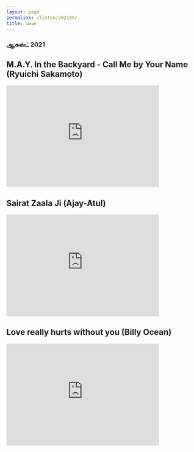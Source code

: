 ```yaml
---
layout: page
permalink: /listen/202108/
title: செவி
---
```





### ஆகஸ்ட் 2021


## M.A.Y. In the Backyard - Call Me by Your Name (Ryuichi Sakamoto)

<iframe width="400" height="267" src="https://www.youtube.com/embed/nK39cXn7CUw" frameborder="0" allow="accelerometer; autoplay; clipboard-write; encrypted-media; gyroscope; picture-in-picture" allowfullscreen></iframe>
<br>

## Sairat Zaala Ji (Ajay-Atul)

<iframe width="400" height="267" src="https://www.youtube.com/embed/AQ-P5RR7r40" frameborder="0" allow="accelerometer; autoplay; clipboard-write; encrypted-media; gyroscope; picture-in-picture" allowfullscreen></iframe>
<br>

## Love really hurts without you (Billy Ocean)
 
<iframe width="400" height="267" src="https://www.youtube.com/embed/q5uMOOQ6MV0" frameborder="0" allow="accelerometer; autoplay; clipboard-write; encrypted-media; gyroscope; picture-in-picture" allowfullscreen></iframe>
<br>